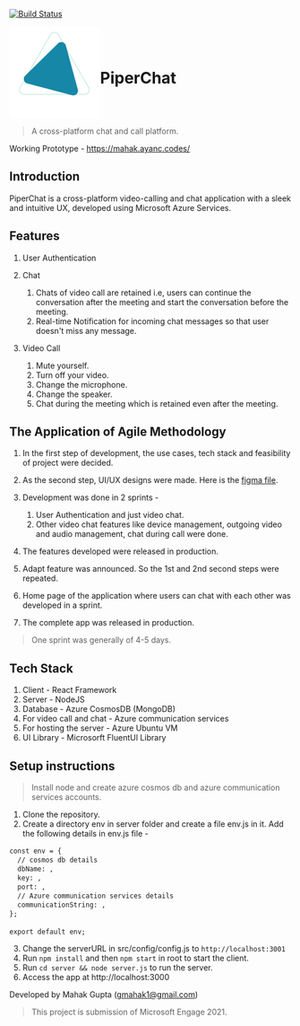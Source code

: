 [![Build Status](https://dev.azure.com/mhk19/mahak_g/_apis/build/status/mhk19.engage-teams?branchName=master)](https://dev.azure.com/mhk19/mahak_g/_build/latest?definitionId=1&branchName=master)

<div style="display:flex; align-items:center">
<img src='./src/assets/images/logo.svg'/>
<h1>PiperChat</h1>
</div>

> A cross-platform chat and call platform.

Working Prototype - https://mahak.ayanc.codes/

## Introduction

PiperChat is a cross-platform video-calling and chat application with a sleek and intuitive UX, developed using Microsoft Azure Services.

## Features

1. User Authentication 
2. Chat
    
    1. Chats of video call are retained i.e, users can continue the conversation after the meeting and start the conversation before the meeting.
    2. Real-time Notification for incoming chat messages so that user doesn't miss any message.
3. Video Call

   1. Mute yourself.
   2. Turn off your video.
   3. Change the microphone.
   4. Change the speaker.
   5. Chat during the meeting which is retained even after the meeting.

## The Application of Agile Methodology

1. In the first step of development, the use cases, tech stack and feasibility of project were decided.

2. As the second step, UI/UX designs were made. Here is the [figma file](https://www.figma.com/file/gTRYRZmlEnU11bXk8xJv3f/PiperChat?node-id=5%3A216).

3. Development was done in 2 sprints -

   1. User Authentication and just video chat.
   2. Other video chat features like device management, outgoing video and audio management, chat during call were done.

4. The features developed were released in production.
5. Adapt feature was announced. So the 1st and 2nd second steps were repeated.
6. Home page of the application where users can chat with each other was developed in a sprint.
7. The complete app was released in production.

> One sprint was generally of 4-5 days.

## Tech Stack

1. Client - React Framework
2. Server - NodeJS
3. Database - Azure CosmosDB (MongoDB)
4. For video call and chat - Azure communication services
5. For hosting the server - Azure Ubuntu VM
6. UI Library - Microsorft FluentUI Library

## Setup instructions
> Install node and create azure cosmos db and azure communication services accounts.

1. Clone the repository.
2. Create a directory env in server folder and create a file env.js in it. Add the following details in env.js file -
```
const env = {
  // cosmos db details
  dbName: ,
  key: ,
  port: ,
  // Azure communication services details
  communicationString: ,
};

export default env;
```
3. Change the serverURL in src/config/config.js to `http://localhost:3001`
4. Run `npm install` and then `npm start` in root to start the client.
5. Run `cd server && node server.js` to run the server.
6. Access the app at http://localhost:3000

Developed by Mahak Gupta (gmahak1@gmail.com)
> This project is submission of Microsoft Engage 2021.